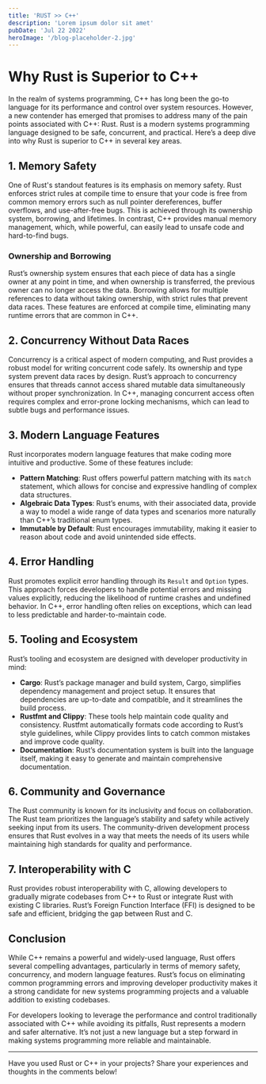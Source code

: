 ```yaml
---
title: 'RUST >> C++'
description: 'Lorem ipsum dolor sit amet'
pubDate: 'Jul 22 2022'
heroImage: '/blog-placeholder-2.jpg'
---
```


# Why Rust is Superior to C++

In the realm of systems programming, C++ has long been the go-to language for its performance and control over system resources. However, a new contender has emerged that promises to address many of the pain points associated with C++: Rust. Rust is a modern systems programming language designed to be safe, concurrent, and practical. Here’s a deep dive into why Rust is superior to C++ in several key areas.

## 1. **Memory Safety**

One of Rust's standout features is its emphasis on memory safety. Rust enforces strict rules at compile time to ensure that your code is free from common memory errors such as null pointer dereferences, buffer overflows, and use-after-free bugs. This is achieved through its ownership system, borrowing, and lifetimes. In contrast, C++ provides manual memory management, which, while powerful, can easily lead to unsafe code and hard-to-find bugs.

### Ownership and Borrowing

Rust’s ownership system ensures that each piece of data has a single owner at any point in time, and when ownership is transferred, the previous owner can no longer access the data. Borrowing allows for multiple references to data without taking ownership, with strict rules that prevent data races. These features are enforced at compile time, eliminating many runtime errors that are common in C++.

## 2. **Concurrency Without Data Races**

Concurrency is a critical aspect of modern computing, and Rust provides a robust model for writing concurrent code safely. Its ownership and type system prevent data races by design. Rust’s approach to concurrency ensures that threads cannot access shared mutable data simultaneously without proper synchronization. In C++, managing concurrent access often requires complex and error-prone locking mechanisms, which can lead to subtle bugs and performance issues.

## 3. **Modern Language Features**

Rust incorporates modern language features that make coding more intuitive and productive. Some of these features include:

- **Pattern Matching**: Rust offers powerful pattern matching with its `match` statement, which allows for concise and expressive handling of complex data structures.
- **Algebraic Data Types**: Rust’s enums, with their associated data, provide a way to model a wide range of data types and scenarios more naturally than C++’s traditional enum types.
- **Immutable by Default**: Rust encourages immutability, making it easier to reason about code and avoid unintended side effects.

## 4. **Error Handling**

Rust promotes explicit error handling through its `Result` and `Option` types. This approach forces developers to handle potential errors and missing values explicitly, reducing the likelihood of runtime crashes and undefined behavior. In C++, error handling often relies on exceptions, which can lead to less predictable and harder-to-maintain code.

## 5. **Tooling and Ecosystem**

Rust’s tooling and ecosystem are designed with developer productivity in mind:

- **Cargo**: Rust’s package manager and build system, Cargo, simplifies dependency management and project setup. It ensures that dependencies are up-to-date and compatible, and it streamlines the build process.
- **Rustfmt and Clippy**: These tools help maintain code quality and consistency. Rustfmt automatically formats code according to Rust’s style guidelines, while Clippy provides lints to catch common mistakes and improve code quality.
- **Documentation**: Rust’s documentation system is built into the language itself, making it easy to generate and maintain comprehensive documentation.

## 6. **Community and Governance**

The Rust community is known for its inclusivity and focus on collaboration. The Rust team prioritizes the language’s stability and safety while actively seeking input from its users. The community-driven development process ensures that Rust evolves in a way that meets the needs of its users while maintaining high standards for quality and performance.

## 7. **Interoperability with C**

Rust provides robust interoperability with C, allowing developers to gradually migrate codebases from C++ to Rust or integrate Rust with existing C libraries. Rust’s Foreign Function Interface (FFI) is designed to be safe and efficient, bridging the gap between Rust and C.

## Conclusion

While C++ remains a powerful and widely-used language, Rust offers several compelling advantages, particularly in terms of memory safety, concurrency, and modern language features. Rust’s focus on eliminating common programming errors and improving developer productivity makes it a strong candidate for new systems programming projects and a valuable addition to existing codebases.

For developers looking to leverage the performance and control traditionally associated with C++ while avoiding its pitfalls, Rust represents a modern and safer alternative. It’s not just a new language but a step forward in making systems programming more reliable and maintainable.

---

Have you used Rust or C++ in your projects? Share your experiences and thoughts in the comments below!
